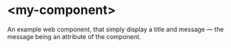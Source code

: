 # \<my-component\>

An example web component, that simply display a title and message — the message being an attribute of the component.
